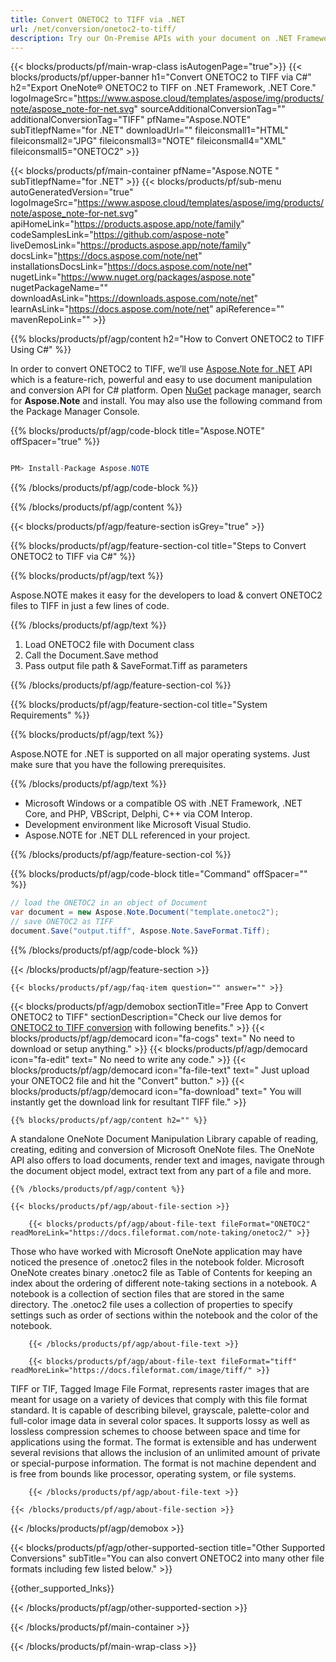 ```yaml
---
title: Convert ONETOC2 to TIFF via .NET 
url: /net/conversion/onetoc2-to-tiff/ 
description: Try our On-Premise APIs with your document on .NET Framework, .NET Core, and PHP, VBScript, Delphi, C++ via COM Interop.
---
```


{{< blocks/products/pf/main-wrap-class isAutogenPage="true">}}
{{< blocks/products/pf/upper-banner h1="Convert ONETOC2 to TIFF via C#" h2="Export OneNote® ONETOC2 to TIFF on .NET Framework, .NET Core." logoImageSrc="https://www.aspose.cloud/templates/aspose/img/products/note/aspose_note-for-net.svg" sourceAdditionalConversionTag="" additionalConversionTag="TIFF" pfName="Aspose.NOTE" subTitlepfName="for .NET" downloadUrl="" fileiconsmall1="HTML" fileiconsmall2="JPG" fileiconsmall3="NOTE" fileiconsmall4="XML" fileiconsmall5="ONETOC2" >}}

{{< blocks/products/pf/main-container pfName="Aspose.NOTE " subTitlepfName="for .NET" >}}
{{< blocks/products/pf/sub-menu autoGeneratedVersion="true" logoImageSrc="https://www.aspose.cloud/templates/aspose/img/products/note/aspose_note-for-net.svg" apiHomeLink="https://products.aspose.app/note/family" codeSamplesLink="https://github.com/aspose-note" liveDemosLink="https://products.aspose.app/note/family" docsLink="https://docs.aspose.com/note/net" installationsDocsLink="https://docs.aspose.com/note/net" nugetLink="https://www.nuget.org/packages/aspose.note" nugetPackageName="" downloadAsLink="https://downloads.aspose.com/note/net" learnAsLink="https://docs.aspose.com/note/net" apiReference="" mavenRepoLink="" >}}

{{% blocks/products/pf/agp/content h2="How to Convert ONETOC2 to TIFF Using C#" %}}

In order to convert ONETOC2 to TIFF, we’ll use <a href="https://products.aspose.com/note/net">Aspose.Note for .NET</a> API which is a feature-rich, powerful and easy to use document manipulation and conversion API for C# platform. Open <a href="https://www.nuget.org/packages/aspose.note">NuGet</a> package manager, search for <b>Aspose.Note</b> and install. You may also use the following command from the Package Manager Console.

{{% blocks/products/pf/agp/code-block title="Aspose.NOTE" offSpacer="true" %}}

```cs

PM> Install-Package Aspose.NOTE

```

{{% /blocks/products/pf/agp/code-block %}}

{{% /blocks/products/pf/agp/content %}}

{{< blocks/products/pf/agp/feature-section isGrey="true" >}}

{{% blocks/products/pf/agp/feature-section-col title="Steps to Convert ONETOC2 to TIFF via C#" %}}

{{% blocks/products/pf/agp/text %}}

 Aspose.NOTE makes it easy for the developers to load & convert ONETOC2 files to TIFF in just a few lines of code.

{{% /blocks/products/pf/agp/text %}}

1. Load ONETOC2 file with Document class
1. Call the Document.Save method
1. Pass output file path & SaveFormat.Tiff as parameters


{{% /blocks/products/pf/agp/feature-section-col %}}

{{% blocks/products/pf/agp/feature-section-col title="System Requirements" %}}

{{% blocks/products/pf/agp/text %}}

 Aspose.NOTE for .NET is supported on all major operating systems. Just make sure that you have the following prerequisites.

{{% /blocks/products/pf/agp/text %}}

-  Microsoft Windows or a compatible OS with .NET Framework, .NET Core, and PHP, VBScript, Delphi, C++ via COM Interop.
-  Development environment like Microsoft Visual Studio.
-  Aspose.NOTE for .NET DLL referenced in your project.

{{% /blocks/products/pf/agp/feature-section-col %}}

{{% blocks/products/pf/agp/code-block title="Command" offSpacer="" %}}

```cs
// load the ONETOC2 in an object of Document 
var document = new Aspose.Note.Document("template.onetoc2");
// save ONETOC2 as TIFF 
document.Save("output.tiff", Aspose.Note.SaveFormat.Tiff); 

```

{{% /blocks/products/pf/agp/code-block %}}

{{< /blocks/products/pf/agp/feature-section >}}

    {{< blocks/products/pf/agp/faq-item question="" answer="" >}}
 

<!-- aboutfile Starts -->

{{< blocks/products/pf/agp/demobox sectionTitle="Free App to Convert ONETOC2 to TIFF" sectionDescription="Check our live demos for [ONETOC2 to TIFF conversion](https://products.aspose.app/note/conversion/onetoc2-to-tiff) with following benefits." >}}
        {{< blocks/products/pf/agp/democard icon="fa-cogs" text=" No need to download or setup anything." >}}
        {{< blocks/products/pf/agp/democard icon="fa-edit" text=" No need to write any code." >}}
        {{< blocks/products/pf/agp/democard icon="fa-file-text" text=" Just upload your ONETOC2 file and hit the \"Convert\" button." >}}
        {{< blocks/products/pf/agp/democard icon="fa-download" text=" You will instantly get the download link for resultant TIFF file." >}}

    {{% blocks/products/pf/agp/content h2="" %}}

A standalone OneNote Document Manipulation Library capable of reading, creating, editing and conversion of Microsoft OneNote files. The OneNote API also offers to load documents, render text and images, navigate through the document object model, extract text from any part of a file and more.



    {{% /blocks/products/pf/agp/content %}}

    {{< blocks/products/pf/agp/about-file-section >}}

        {{< blocks/products/pf/agp/about-file-text fileFormat="ONETOC2" readMoreLink="https://docs.fileformat.com/note-taking/onetoc2/" >}}
Those who have worked with Microsoft OneNote application may have noticed the presence of .onetoc2 files in the notebook folder. Microsoft OneNote creates binary .onetoc2 file as Table of Contents for keeping an index about the ordering of different note-taking sections in a notebook. A notebook is a collection of section files that are stored in the same directory. The .onetoc2 file uses a collection of properties to specify settings such as order of sections within the notebook and the color of the notebook.

        {{< /blocks/products/pf/agp/about-file-text >}}

        {{< blocks/products/pf/agp/about-file-text fileFormat="tiff" readMoreLink="https://docs.fileformat.com/image/tiff/" >}}
TIFF or TIF, Tagged Image File Format, represents raster images that are meant for usage on a variety of devices that comply with this file format standard. It is capable of describing bilevel, grayscale, palette-color and full-color image data in several color spaces. It supports lossy as well as lossless compression schemes to choose between space and time for applications using the format. The format is extensible and has underwent several revisions that allows the inclusion of an unlimited amount of private or special-purpose information. The format is not machine dependent and is free from bounds like processor, operating system, or file systems.

        {{< /blocks/products/pf/agp/about-file-text >}}

    {{< /blocks/products/pf/agp/about-file-section >}}

{{< /blocks/products/pf/agp/demobox >}}

<!-- aboutfile Ends -->

{{< blocks/products/pf/agp/other-supported-section title="Other Supported Conversions" subTitle="You can also convert ONETOC2 into many other file formats including few listed below." >}}

{{other_supported_lnks}}

{{< /blocks/products/pf/agp/other-supported-section >}}

{{< /blocks/products/pf/main-container >}}
    
{{< /blocks/products/pf/main-wrap-class >}}